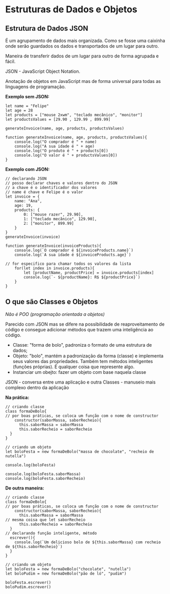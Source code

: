 # Estruturas de Dados e Objetos

## Estrutura de Dados JSON

É um agrupamento de dados mais organizada. Como se fosse uma caixinha onde serão guardados os dados e transportados de um lugar para outro. 

Maneira de transferir dados de um lugar para outro de forma agrupada e fácil.

JSON - JavaScript Object Notation.

Anotação de objetos em JavaScript mas de forma universal para todas as linguagens de programação.

**Exemplo sem JSON:**
```
let name = "Felipe"
let age = 28
let products = ["mouse 2xwm", "teclado mecânico", "monitor"]
let productsValues = [29.90 , 129.99 , 899.99]

generateInvoice(name, age, products, productsValues)

function generateInvoice(name, age, products, productsValues){
    console.log("O comprador é " + name)
    console.log("A sua idade é " + age)
    console.log("O produto é " + products[0])
    console.log("O valor é " + productsValues[0])
}
```

**Exemplo com JSON:**

```
// declarando JSON
// posso declarar chaves e valores dentro do JSON
// a chave é o identificador dos valores
// name é chave e Felipe é o valor
let invoice = {
    name: "Ana",
    age: 19,
    products: {
        0: ["mouse razer", 29.90],
        1: ["teclado mecânico", 129.90],
        2: ["monitor", 899.99]
    }    
}
generateInvoice(invoice)

function generateInvoice(invoiceProducts){
    console.log(`O comprador é ${invoiceProducts.name}`)
    console.log(`A sua idade é ${invoiceProducts.age}`)

// for especifico para chamar todos os valores da lista
    for(let index in invoice.products){
        let [productName, productPrice] = invoice.products[index]
        console.log(`- ${productName}: R$ ${productPrice}`)
    }
}
```

## O que são Classes e Objetos

*Não é POO (programação orientada a objetos)*

Parecido com JSON mas se difere na possibilidade de reaproveitamento de código e consegue adicionar métodos que trazem uma inteligência ao código.

- Classe: "forma de bolo", padroniza o formato de uma estrutura de dados;
- Objeto: "bolo", mantém a padronização da forma (classe) e implementa seus valores das propriedades. Também tem métodos inteligentes (funções próprias). É qualquer coisa que represente algo.
- Instanciar um obejto: fazer um objeto com base naquela classe

JSON - conversa entre uma aplicação e outra
Classes - manuseio mais complexo dentro da aplicação

**Na prática:**

```
// criando classe
class formaDeBolo{
// por boas práticas, se coloca um função com o nome de constructor
	constructor(saborMassa, saborRecheio){
	  this.saborMassa = saborMassa
	  this.saborRecheio = saborRecheio
  }	
}

// criando um objeto
let boloFesta = new formaDeBolo("massa de chocolate", "recheio de nutella")

console.log(boloFesta)

console.log(boloFesta.saborMassa)
console.log(boloFesta.saborRecheio)
```

**De outra maneira:**
```
// criando classe
class formaDeBolo{
// por boas práticas, se coloca um função com o nome de constructor
	constructor(saborMassa, saborRecheio){
	  this.saborMassa = saborMassa
// mesma coisa que let saborRecheio
	  this.saborRecheio = saborRecheio
  }
// declarando função inteligente, método 
  escrever(){
	console.log(`Um delicioso bolo de ${this.saborMassa} com recheio de ${this.saborRecheio}`)
  }	
}

// criando um objeto
let boloFesta = new formaDeBolo("chocolate", "nutella")
let boloPudim = new formaDeBolo("pão de ló", "pudim")

boloFesta.escrever()
boloPudim.escrever()
```
